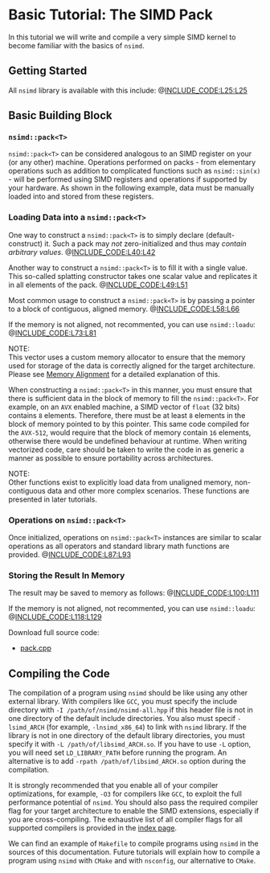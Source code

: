 <!--

Copyright (c) 2019 Agenium Scale

Permission is hereby granted, free of charge, to any person obtaining a copy
of this software and associated documentation files (the "Software"), to deal
in the Software without restriction, including without limitation the rights
to use, copy, modify, merge, publish, distribute, sublicense, and/or sell
copies of the Software, and to permit persons to whom the Software is
furnished to do so, subject to the following conditions:

The above copyright notice and this permission notice shall be included in all
copies or substantial portions of the Software.

THE SOFTWARE IS PROVIDED "AS IS", WITHOUT WARRANTY OF ANY KIND, EXPRESS OR
IMPLIED, INCLUDING BUT NOT LIMITED TO THE WARRANTIES OF MERCHANTABILITY,
FITNESS FOR A PARTICULAR PURPOSE AND NONINFRINGEMENT. IN NO EVENT SHALL THE
AUTHORS OR COPYRIGHT HOLDERS BE LIABLE FOR ANY CLAIM, DAMAGES OR OTHER
LIABILITY, WHETHER IN AN ACTION OF CONTRACT, TORT OR OTHERWISE, ARISING FROM,
OUT OF OR IN CONNECTION WITH THE SOFTWARE OR THE USE OR OTHER DEALINGS IN THE
SOFTWARE.

-->

# Basic Tutorial: The SIMD Pack

In this tutorial we will write and compile a very simple SIMD kernel to become
familiar with the basics of `nsimd`.


## Getting Started

All `nsimd` library is available with this include:
@[INCLUDE_CODE:L25:L25](../src/pack.cpp)



## Basic Building Block

### `nsimd::pack<T>`

`nsimd::pack<T>` can be considered analogous to an SIMD register on your (or any
other) machine. Operations performed on packs - from elementary operations such
as addition to complicated functions such as `nsimd::sin(x)` - will be performed
using SIMD registers and operations if supported by your hardware. As shown in
the following example, data must be manually loaded into and stored from these
registers.

### Loading Data into a `nsimd::pack<T>`

One way to construct a `nsimd::pack<T>` is to simply declare (default-construct)
it. Such a pack may *not* zero-initialized and thus may *contain arbitrary
values*.
@[INCLUDE_CODE:L40:L42](../src/pack.cpp)

Another way to construct a `nsimd::pack<T>` is to fill it with a single value.
This so-called splatting constructor takes one scalar value and replicates it in
all elements of the pack.
@[INCLUDE_CODE:L49:L51](../src/pack.cpp)

Most common usage to construct a `nsimd::pack<T>` is by passing a pointer to a
block of contiguous, aligned memory.
@[INCLUDE_CODE:L58:L66](../src/pack.cpp)

If the memory is not aligned, not recommented, you can use `nsimd::loadu`:
@[INCLUDE_CODE:L73:L81](../src/pack.cpp)

NOTE:  
This vector uses a custom memory allocator to ensure that the memory used for
storage of the data is correctly aligned for the target architecture. Please see
[Memory Alignment](tutorials_basic_memory_alignment.md) for a detailed
explanation of this. 

When constructing a `nsimd::pack<T>` in this manner, you must ensure that there
is sufficient data in the block of memory to fill the `nsimd::pack<T>`. For
example, on an `AVX` enabled machine, a SIMD vector of `float` (32 bits)
contains `8` elements. Therefore, there must be at least `8` elements in the 
block of memory pointed to by this pointer. This same code compiled for the
`AVX-512`, would require that the block of memory contain `16` elements,
otherwise there would be undefined behaviour at runtime. When writing vectorized
code, care should be taken to write the code in as generic a manner as possible
to ensure portability across architectures.

NOTE:  
Other functions exist to explicitly load data from unaligned memory,
non-contiguous data and other more complex scenarios. These functions are
presented in later tutorials.

### Operations on `nsimd::pack<T>`

Once initialized, operations on `nsimd::pack<T>` instances are similar to scalar
operations as all operators and standard library math functions are provided.
@[INCLUDE_CODE:L87:L93](../src/pack.cpp)

### Storing the Result In Memory

The result may be saved to memory as follows:
@[INCLUDE_CODE:L100:L111](../src/pack.cpp)

If the memory is not aligned, not recommented, you can use `nsimd::loadu`:
@[INCLUDE_CODE:L118:L129](../src/pack.cpp)

Download full source code:
- [pack.cpp](../src/pack.cpp)


## Compiling the Code

The compilation of a program using `nsimd` should be like using any other
external library. With compilers like `GCC`, you must specify the include
directory with `-I /path/of/nsimd/nsimd-all.hpp` if this header file is not in
one directory of the default include directories. You also must specif
`-lsimd_ARCH` (for example, `-lnsimd_x86_64`) to link with `nsimd` library. If
the library is not in one directory of the default library directories, you must
specify it with `-L /path/of/libsimd_ARCH.so`. If you have to use `-L` option,
you will need set `LD_LIBRARY_PATH` before running the program. An alternative
is to add `-rpath /path/of/libsimd_ARCH.so` option during the compilation.

It is strongly recommended that you enable all of your compiler optimizations,
for example, `-O3` for compilers like `GCC`, to exploit the full performance
potential of `nsimd`. You should also pass the required compiler flag for your
target architecture to enable the SIMD extensions, especially if you are
cross-compiling. The exhaustive list of all compiler flags for all supported
compilers is provided in the [index page](index.html).

We can find an example of `Makefile` to compile programs using `nsimd` in the
sources of this documentation. Future tutorials will explain how to compile a
program using `nsimd` with `CMake` and with `nsconfig`, our alternative to
`CMake`.
